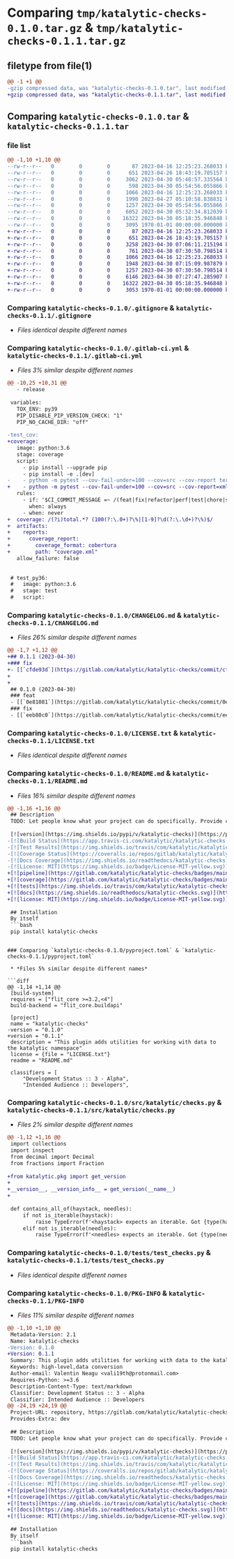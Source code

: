# Comparing `tmp/katalytic-checks-0.1.0.tar.gz` & `tmp/katalytic-checks-0.1.1.tar.gz`

## filetype from file(1)

```diff
@@ -1 +1 @@
-gzip compressed data, was "katalytic-checks-0.1.0.tar", last modified: Sun Apr 30 05:55:13 2023, max compression
+gzip compressed data, was "katalytic-checks-0.1.1.tar", last modified: Sun Apr 30 07:30:53 2023, max compression
```

## Comparing `katalytic-checks-0.1.0.tar` & `katalytic-checks-0.1.1.tar`

### file list

```diff
@@ -1,10 +1,10 @@
--rw-r--r--   0        0        0       87 2023-04-16 12:25:23.268033 katalytic-checks-0.1.0/.coveragerc
--rw-r--r--   0        0        0      651 2023-04-26 18:43:19.705157 katalytic-checks-0.1.0/.gitignore
--rw-r--r--   0        0        0     3062 2023-04-30 05:48:57.335564 katalytic-checks-0.1.0/.gitlab-ci.yml
--rw-r--r--   0        0        0      598 2023-04-30 05:54:56.055866 katalytic-checks-0.1.0/CHANGELOG.md
--rw-r--r--   0        0        0     1066 2023-04-16 12:25:23.268033 katalytic-checks-0.1.0/LICENSE.txt
--rw-r--r--   0        0        0     1990 2023-04-27 05:10:58.838831 katalytic-checks-0.1.0/README.md
--rw-r--r--   0        0        0     1257 2023-04-30 05:54:56.055866 katalytic-checks-0.1.0/pyproject.toml
--rw-r--r--   0        0        0     6052 2023-04-30 05:32:34.812039 katalytic-checks-0.1.0/src/katalytic/checks.py
--rw-r--r--   0        0        0    16322 2023-04-30 05:18:35.946848 katalytic-checks-0.1.0/tests/test_checks.py
--rw-r--r--   0        0        0     3095 1970-01-01 00:00:00.000000 katalytic-checks-0.1.0/PKG-INFO
+-rw-r--r--   0        0        0       87 2023-04-16 12:25:23.268033 katalytic-checks-0.1.1/.coveragerc
+-rw-r--r--   0        0        0      651 2023-04-26 18:43:19.705157 katalytic-checks-0.1.1/.gitignore
+-rw-r--r--   0        0        0     3258 2023-04-30 07:06:11.215194 katalytic-checks-0.1.1/.gitlab-ci.yml
+-rw-r--r--   0        0        0      761 2023-04-30 07:30:50.798514 katalytic-checks-0.1.1/CHANGELOG.md
+-rw-r--r--   0        0        0     1066 2023-04-16 12:25:23.268033 katalytic-checks-0.1.1/LICENSE.txt
+-rw-r--r--   0        0        0     1948 2023-04-30 07:15:09.987879 katalytic-checks-0.1.1/README.md
+-rw-r--r--   0        0        0     1257 2023-04-30 07:30:50.798514 katalytic-checks-0.1.1/pyproject.toml
+-rw-r--r--   0        0        0     6146 2023-04-30 07:27:47.285907 katalytic-checks-0.1.1/src/katalytic/checks.py
+-rw-r--r--   0        0        0    16322 2023-04-30 05:18:35.946848 katalytic-checks-0.1.1/tests/test_checks.py
+-rw-r--r--   0        0        0     3053 1970-01-01 00:00:00.000000 katalytic-checks-0.1.1/PKG-INFO
```

### Comparing `katalytic-checks-0.1.0/.gitignore` & `katalytic-checks-0.1.1/.gitignore`

 * *Files identical despite different names*

### Comparing `katalytic-checks-0.1.0/.gitlab-ci.yml` & `katalytic-checks-0.1.1/.gitlab-ci.yml`

 * *Files 3% similar despite different names*

```diff
@@ -10,25 +10,31 @@
   - release
 
 variables:
   TOX_ENV: py39
   PIP_DISABLE_PIP_VERSION_CHECK: "1"
   PIP_NO_CACHE_DIR: "off"
 
-test_cov:
+coverage:
   image: python:3.6
   stage: coverage
   script:
     - pip install --upgrade pip
     - pip install -e .[dev]
-    - python -m pytest --cov-fail-under=100 --cov=src --cov-report term-missing || { echo "Tests failed. Exiting ..." && exit 1; }
+    - python -m pytest --cov-fail-under=100 --cov=src --cov-report=xml --cov-report=term-missing || { echo "Tests failed. Exiting ..." && exit 1; }
   rules:
     - if: '$CI_COMMIT_MESSAGE =~ /(feat|fix|refactor|perf|test|chore|style)/i'
       when: always
     - when: never
+  coverage: /(?i)total.*? (100(?:\.0+)?\%|[1-9]?\d(?:\.\d+)?\%)$/
+  artifacts:
+    reports:
+      coverage_report:
+        coverage_format: cobertura
+        path: "coverage.xml"
   allow_failure: false
 
 
 # test_py36:
 #   image: python:3.6
 #   stage: test
 #   script:
```

### Comparing `katalytic-checks-0.1.0/CHANGELOG.md` & `katalytic-checks-0.1.1/CHANGELOG.md`

 * *Files 26% similar despite different names*

```diff
@@ -1,7 +1,12 @@
+## 0.1.1 (2023-04-30)
+### fix
+- [[`cfde93d`](https://gitlab.com/katalytic/katalytic-checks/commit/cfde93d73b9f1f7f142168bf4743ba24d8819305)] missing __version__
+
+
 ## 0.1.0 (2023-04-30)
 ### feat
 - [[`0e81081`](https://gitlab.com/katalytic/katalytic-checks/commit/0e8108157478cc87e2f06724109136bf928a0d50)] add is_number()
 ### fix
 - [[`eeb80c0`](https://gitlab.com/katalytic/katalytic-checks/commit/eeb80c090e39e8e4ee292be075af47c4f32150f0)] is_generator(), is_iterable(), is_iterable_or_str(), is_iterator(), is_primitive() and use all_types/all_types_besides for test parametrization
```

### Comparing `katalytic-checks-0.1.0/LICENSE.txt` & `katalytic-checks-0.1.1/LICENSE.txt`

 * *Files identical despite different names*

### Comparing `katalytic-checks-0.1.0/README.md` & `katalytic-checks-0.1.1/README.md`

 * *Files 16% similar despite different names*

```diff
@@ -1,16 +1,16 @@
 ## Description
 TODO: Let people know what your project can do specifically. Provide context and add a link to any reference visitors might be unfamiliar with. A list of Features or a Background subsection can also be added here. If there are alternatives to your project, this is a good place to list differentiating factors.
 
 [![version](https://img.shields.io/pypi/v/katalytic-checks)](https://pypi.org/project/katalytic-checks/)
-[![Build Status](https://app.travis-ci.com/katalytic/katalytic-checks.svg?branch=main)](https://app.travis-ci.com/gitlab/katalytic/katalytic-checks)
-[![Test Results](https://img.shields.io/travis/com/katalytic/katalytic-checks?label=tests)](https://app.travis-ci.com/gitlab/katalytic/katalytic-checks)
-[![Coverage Status](https://coveralls.io/repos/gitlab/katalytic/katalytic-checks/badge.svg?branch=main)](https://coveralls.io/gitlab/katalytic/katalytic-checks?branch=main)
-[![Docs Coverage](https://img.shields.io/readthedocs/katalytic-checks.svg)](https://katalytic-checks.readthedocs.io/en/latest/)
-[![License: MIT](https://img.shields.io/badge/License-MIT-yellow.svg)](https://opensource.org/licenses/MIT)
+[![pipeline](https://gitlab.com/katalytic/katalytic-checks/badges/main/pipeline.svg)](https://gitlab.com/katalytic/katalytic-checks/-/commits/main)
+[![coverage](https://gitlab.com/katalytic/katalytic-checks/badges/main/coverage.svg)](https://gitlab.com/katalytic/katalytic-checks/-/commits/main)
+[![tests](https://img.shields.io/travis/com/katalytic/katalytic-checks?label=tests)](https://app.travis-ci.com/gitlab/katalytic/katalytic-checks)
+[![docs](https://img.shields.io/readthedocs/katalytic-checks.svg)](https://katalytic-checks.readthedocs.io/en/latest/)
+[![license: MIT](https://img.shields.io/badge/License-MIT-yellow.svg)](https://opensource.org/licenses/MIT)
 
 ## Installation
 By itself
 ```bash
 pip install katalytic-checks
 ```
```

### Comparing `katalytic-checks-0.1.0/pyproject.toml` & `katalytic-checks-0.1.1/pyproject.toml`

 * *Files 5% similar despite different names*

```diff
@@ -1,14 +1,14 @@
 [build-system]
 requires = ["flit_core >=3.2,<4"]
 build-backend = "flit_core.buildapi"
 
 [project]
 name = "katalytic-checks"
-version = "0.1.0"
+version = "0.1.1"
 description = "This plugin adds utilities for working with data to the katalytic namespace"
 license = {file = "LICENSE.txt"}
 readme = "README.md"
 
 classifiers = [
     "Development Status :: 3 - Alpha",
     "Intended Audience :: Developers",
```

### Comparing `katalytic-checks-0.1.0/src/katalytic/checks.py` & `katalytic-checks-0.1.1/src/katalytic/checks.py`

 * *Files 2% similar despite different names*

```diff
@@ -1,12 +1,16 @@
 import collections
 import inspect
 from decimal import Decimal
 from fractions import Fraction
 
+from katalytic.pkg import get_version
+
+__version__, __version_info__ = get_version(__name__)
+
 
 def contains_all_of(haystack, needles):
     if not is_iterable(haystack):
         raise TypeError(f'<haystack> expects an iterable. Got {type(haystack).__name__}: {haystack!r}')
     elif not is_iterable(needles):
         raise TypeError(f'<needles> expects an iterable. Got {type(needles).__name__}: {needles!r}')
```

### Comparing `katalytic-checks-0.1.0/tests/test_checks.py` & `katalytic-checks-0.1.1/tests/test_checks.py`

 * *Files identical despite different names*

### Comparing `katalytic-checks-0.1.0/PKG-INFO` & `katalytic-checks-0.1.1/PKG-INFO`

 * *Files 11% similar despite different names*

```diff
@@ -1,10 +1,10 @@
 Metadata-Version: 2.1
 Name: katalytic-checks
-Version: 0.1.0
+Version: 0.1.1
 Summary: This plugin adds utilities for working with data to the katalytic namespace
 Keywords: high-level,data conversion
 Author-email: Valentin Neagu <vali19th@protonmail.com>
 Requires-Python: >=3.6
 Description-Content-Type: text/markdown
 Classifier: Development Status :: 3 - Alpha
 Classifier: Intended Audience :: Developers
@@ -24,19 +24,19 @@
 Project-URL: repository, https://gitlab.com/katalytic/katalytic-checks.git
 Provides-Extra: dev
 
 ## Description
 TODO: Let people know what your project can do specifically. Provide context and add a link to any reference visitors might be unfamiliar with. A list of Features or a Background subsection can also be added here. If there are alternatives to your project, this is a good place to list differentiating factors.
 
 [![version](https://img.shields.io/pypi/v/katalytic-checks)](https://pypi.org/project/katalytic-checks/)
-[![Build Status](https://app.travis-ci.com/katalytic/katalytic-checks.svg?branch=main)](https://app.travis-ci.com/gitlab/katalytic/katalytic-checks)
-[![Test Results](https://img.shields.io/travis/com/katalytic/katalytic-checks?label=tests)](https://app.travis-ci.com/gitlab/katalytic/katalytic-checks)
-[![Coverage Status](https://coveralls.io/repos/gitlab/katalytic/katalytic-checks/badge.svg?branch=main)](https://coveralls.io/gitlab/katalytic/katalytic-checks?branch=main)
-[![Docs Coverage](https://img.shields.io/readthedocs/katalytic-checks.svg)](https://katalytic-checks.readthedocs.io/en/latest/)
-[![License: MIT](https://img.shields.io/badge/License-MIT-yellow.svg)](https://opensource.org/licenses/MIT)
+[![pipeline](https://gitlab.com/katalytic/katalytic-checks/badges/main/pipeline.svg)](https://gitlab.com/katalytic/katalytic-checks/-/commits/main)
+[![coverage](https://gitlab.com/katalytic/katalytic-checks/badges/main/coverage.svg)](https://gitlab.com/katalytic/katalytic-checks/-/commits/main)
+[![tests](https://img.shields.io/travis/com/katalytic/katalytic-checks?label=tests)](https://app.travis-ci.com/gitlab/katalytic/katalytic-checks)
+[![docs](https://img.shields.io/readthedocs/katalytic-checks.svg)](https://katalytic-checks.readthedocs.io/en/latest/)
+[![license: MIT](https://img.shields.io/badge/License-MIT-yellow.svg)](https://opensource.org/licenses/MIT)
 
 ## Installation
 By itself
 ```bash
 pip install katalytic-checks
 ```
```

